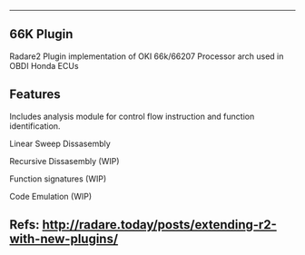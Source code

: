 ----
## 66K Plugin

Radare2 Plugin implementation of OKI 66k/66207 Processor arch used in OBDI Honda ECUs

## Features

Includes analysis module for control flow instruction and function identification. 

Linear Sweep Dissasembly

Recursive Dissasembly (WIP)

Function signatures (WIP)

Code Emulation (WIP)

Refs:
http://radare.today/posts/extending-r2-with-new-plugins/
----
